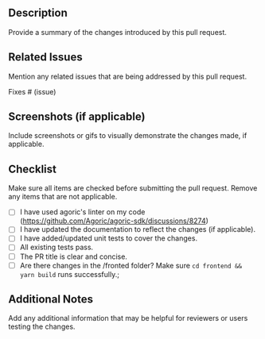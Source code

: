 ## Description

Provide a summary of the changes introduced by this pull request.

## Related Issues

Mention any related issues that are being addressed by this pull request.

Fixes # (issue)

## Screenshots (if applicable)

Include screenshots or gifs to visually demonstrate the changes made, if applicable.

## Checklist

Make sure all items are checked before submitting the pull request. Remove any items that are not applicable.

- [ ] I have used agoric's linter on my code (https://github.com/Agoric/agoric-sdk/discussions/8274)
- [ ] I have updated the documentation to reflect the changes (if applicable).
- [ ] I have added/updated unit tests to cover the changes.
- [ ] All existing tests pass.
- [ ] The PR title is clear and concise.
- [ ] Are there changes in the /fronted folder? Make sure `cd frontend && yarn build` runs successfully.;

## Additional Notes

Add any additional information that may be helpful for reviewers or users testing the changes.

